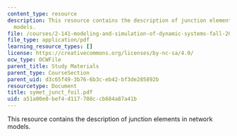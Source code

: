 ```yaml
---
content_type: resource
description: This resource contains the description of junction elements in network
  models.
file: /courses/2-141-modeling-and-simulation-of-dynamic-systems-fall-2006/a51a00e0bef4d117708ccb684a87a41b_symet_junct_foil.pdf
file_type: application/pdf
learning_resource_types: []
license: https://creativecommons.org/licenses/by-nc-sa/4.0/
ocw_type: OCWFile
parent_title: Study Materials
parent_type: CourseSection
parent_uid: d3c65f49-3b76-6b3c-eb42-bf3de285892b
resourcetype: Document
title: symet_junct_foil.pdf
uid: a51a00e0-bef4-d117-708c-cb684a87a41b
---
```

This resource contains the description of junction elements in network models.